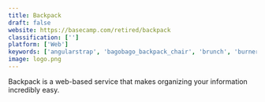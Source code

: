 ```yaml
---
title: Backpack
draft: false 
website: https://basecamp.com/retired/backpack
classification: ['']
platform: ['Web']
keywords: ['angularstrap', 'bagobago_backpack_chair', 'brunch', 'burner_mail', 'grunt', 'hotstar', 'islands', 'netflix', 'netflix_secret_categories', 'parcel', 'pingy_cli', 'react_helmet', 'roku', 'slack', 'sling', 'stealthy:_secret_messenger', 'trackingmore', 'vue', 'webpack', 'webpacker', 'youtrack']
image: logo.png
---
```

Backpack is a web-based service that makes organizing your information incredibly easy.